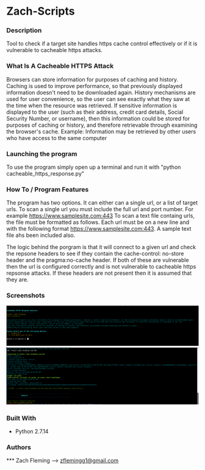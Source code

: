 # Zach-Scripts

### Description

Tool to check if a target site handles https cache control effectively or if it is vulnerable to cacheable https attacks.

### What Is A Cacheable HTTPS Attack

Browsers can store information for purposes of caching and history. Caching is used to improve performance, so that previously displayed information doesn't need to be downloaded again. History mechanisms are used for user convenience, so the user can see exactly what they saw at the time when the resource was retrieved. If sensitive information is displayed to the user (such as their address, credit card details, Social Security Number, or username), then this information could be stored for purposes of caching or history, and therefore retrievable through examining the browser's cache. Example: Information may be retrieved by other users who have access to the same computer

### Launching the program

To use the program simply open up a terminal and run it with "python cacheable_https_response.py"

### How To / Program Features

The program has two options. It can either can a single url, or a list of target urls. 
To scan a single url you must include the full url and port number. For example https://www.samplesite.com:443
To scan a text file containg urls, the file must be formatted as follows. Each url must be on a new line and with the following format https://www.samplesite.com:443. A sample text file ahs been included also. 

The logic behind the porgram is that it will connect to a given url and check the repsone headers to see if they contain the cache-control: no-store header and the pragma:no-cache header. If both of these are vulnerable then the url is configured correctly and is not vulnerable to cacheable https repsonse attacks. If these headers are not present then it is assumed that they are. 

### Screenshots
![alt text](screenshots/Cacheable_HTTPS_Overview.png "Overview of Program")
![alt text](screenshots/Cacheable_HTTPS_Output.png "Sample Output")


### Built With

* Python 2.7.14

### Authors

*** Zach Fleming --> zflemingg1@gmail.com






